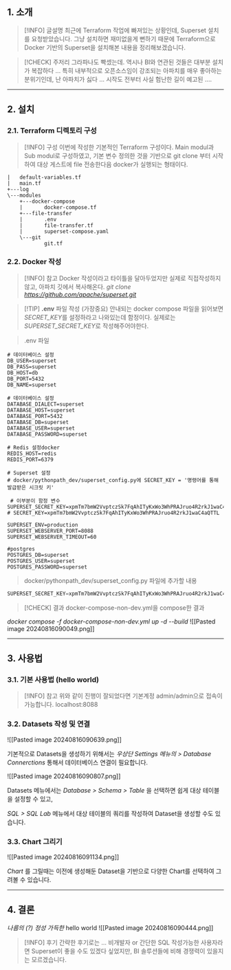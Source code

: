 ## 1. 소개

> [!INFO] 글설명
> 최근에 Terraform 작업에 빠져있는 상황인데, Superset 설치를 요청받았습니다.
> 그냥 설치하면 재미없을게 뻔하기 때문에 Terraform으로 Docker 기반의 Superset을 설치해본 내용을 정리해보겠습니다.

> [!CHECK] 주저리
> 그라파나도 빡셌는데. 역시나 BI와 연관된 것들은 대부분 설치가 복잡하다 ... 특히 내부적으로 오픈소스임이 강조되는 아파치를 매우 좋아하는 분위기인데, 난 아파치가 싫다 ... 시작도 전부터 사실 험난한 길이 예고된 ....

---

## 2. 설치

### 2.1. Terraform 디렉토리 구성

> [!INFO] 구성
> 이번에 작성한 기본적인 Terraform 구성이다.
> Main modul과 Sub modul로 구성하였고, 기본 변수 정의한 것을 기반으로 git clone 부터 시작하여 대상 게스트에 file 전송한다음 docker가 실행되는 형태이다.

```
|   default-variables.tf
|   main.tf
+---log
\---modules
    +---docker-compose
    |       docker-compose.tf
    +---file-transfer
    |       .env
    |       file-transfer.tf
    |       superset-compose.yaml
    \---git
            git.tf
```

### 2.2. Docker 작성

> [!INFO] 참고
> Docker 작성이라고 타이틀을 달아두었지만 실제로 직접작성하지 않고, 아파치 깃에서 복사해온다. _git clone https://github.com/apache/superset.git_

> [!TIP] **.env** 파일 작성 (가장중요)
> 안내되는 docker compose 파일을 읽어보면 *SECRET_KEY*를 설정하라고 나와있는데 함정이다. 실제로는 *SUPERSET_SECRET_KEY*로 작성해주어야한다.

> .env 파일

```env
# 데이터베이스 설정
DB_USER=superset
DB_PASS=superset
DB_HOST=db
DB_PORT=5432
DB_NAME=superset

# 데이터베이스 설정
DATABASE_DIALECT=superset
DATABASE_HOST=superset
DATABASE_PORT=5432
DATABASE_DB=superset
DATABASE_USER=superset
DATABASE_PASSWORD=superset

# Redis 설정docker
REDIS_HOST=redis
REDIS_PORT=6379

# Superset 설정
# docker/pythonpath_dev/superset_config.py에 SECRET_KEY = '명령어를 통해 발급받은 시크릿 키'

 # 이부분이 함정 변수
SUPERSET_SECRET_KEY=xpmTm7bmW2VvptczSk7FqAhITyKxWo3WhPRAJruo4R2rkJ1waC4aQTTL
# SECRET_KEY=xpmTm7bmW2VvptczSk7FqAhITyKxWo3WhPRAJruo4R2rkJ1waC4aQTTL

SUPERSET_ENV=production
SUPERSET_WEBSERVER_PORT=8088
SUPERSET_WEBSERVER_TIMEOUT=60

#postgres
POSTGRES_DB=superset
POSTGRES_USER=superset
POSTGRES_PASSWORD=superset
```

> docker/pythonpath_dev/superset_config.py 파일에 추가할 내용

```py
SUPERSET_SECRET_KEY=xpmTm7bmW2VvptczSk7FqAhITyKxWo3WhPRAJruo4R2rkJ1waC4aQTTL
```

> [!CHECK] 결과
> docker-compose-non-dev.yml을 compose한 결과

_docker compose -f docker-compose-non-dev.yml up -d --build_
![[Pasted image 20240816090049.png]]

---

## 3. 사용법

### 3.1. 기본 사용법 (hello world)

> [!INFO] 참고
> 위와 같이 진행이 잘되었다면 기본계정 admin/admin으로 접속이 가능합니다.
> localhost:8088

### 3.2. Datasets 작성 및 연결

![[Pasted image 20240816090639.png]]

기본적으로 Datasets을 생성하기 위해서는 _우상단 Settings 메뉴의 > Database Connerctions_ 통해서 데이터베이스 연결이 필요합니다.

![[Pasted image 20240816090807.png]]

Datasets 메뉴에서는 *Database > Schema > Table* 을 선택하면 쉽게 대상 테이블을 설정할 수 있고,

_SQL > SQL Lab_ 메뉴에서 대상 테이블의 쿼리를 작성하여 Dataset을 생성할 수도 있습니다.

### 3.3. Chart 그리기

![[Pasted image 20240816091134.png]]

*Chart* 를 그릴때는 이전에 생성해둔 Dataset을 기반으로 다양한 Chart를 선택하여 그려볼 수 있습니다.

---

## 4. 결론

_나름의 (?) 정성 가득한_ hello world
![[Pasted image 20240816090444.png]]

> [!INFO] 후기
> 간략한 후기로는 ... 비개발자 or 간단한 SQL 작성가능한 사용자라면 Superset이 좋을 수도 있겠다 싶었지만, BI 솔루션들에 비해 경쟁력이 있을지는 모르겠습니다.
